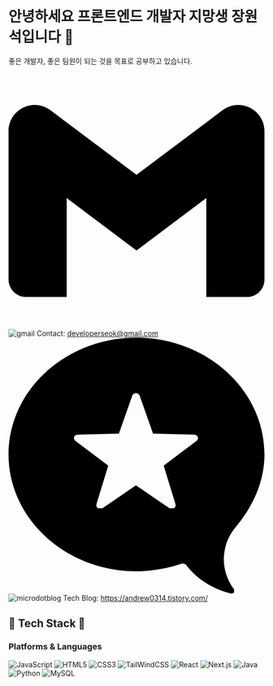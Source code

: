 # 안녕하세요 프론트엔드 개발자 지망생 장원석입니다 👋

좋은 개발자, 좋은 팀원이 되는 것을 목표로 공부하고 있습니다.

<svg role="img" viewBox="0 0 24 24" xmlns="http://www.w3.org/2000/svg"><title>Gmail</title><path d="M24 5.457v13.909c0 .904-.732 1.636-1.636 1.636h-3.819V11.73L12 16.64l-6.545-4.91v9.273H1.636A1.636 1.636 0 0 1 0 19.366V5.457c0-2.023 2.309-3.178 3.927-1.964L5.455 4.64 12 9.548l6.545-4.91 1.528-1.145C21.69 2.28 24 3.434 24 5.457z"/></svg>![gmail](https://github.com/user-attachments/assets/34b1e75d-234e-410b-968b-f853a886d8f0)
 Contact: developerseok@gmail.com
<svg role="img" viewBox="0 0 24 24" xmlns="http://www.w3.org/2000/svg"><title>Micro.blog</title><path d="M12 0C5.4 0 0 4.9 0 10.95 0 17 5.4 21.9 12 21.9c1.4 0 2.85-.25 4.2-.7.15-.05.35 0 .45.1 1 1.35 2.55 2.3 4.25 2.7l.25-.1v-.3a4.65 4.65 0 01.2-5.9C22.9 15.85 24 13.5 24 10.95 24 4.9 18.55 0 12 0zm-.05 5.2c.15 0 .3.1.35.25L13.55 9l3.85.1c.15 0 .3.1.35.2.05.15 0 .3-.15.4L14.55 12l1.1 3.6c.05.15 0 .3-.15.4h-.4l-3.15-2.15L8.8 16h-.4c-.15-.1-.2-.25-.15-.4l1.1-3.6L6.3 9.7c-.15-.1-.2-.25-.15-.4.05-.1.2-.2.35-.2l3.85-.1 1.25-3.55c.05-.15.2-.25.35-.25z"/></svg>![microdotblog](https://github.com/user-attachments/assets/af9b01c5-d5bc-4c05-b138-0e1b371ea52a) Tech Blog: https://andrew0314.tistory.com/

## 📖 Tech Stack 📖
### Platforms & Languages

![JavaScript](https://img.shields.io/badge/JavaScript-yellow?style=flat&logo=JavaScript&logoColor=white)
![HTML5](https://img.shields.io/badge/HTML5-red?style=flat&logo=HTML5&logoColor=white)
![CSS3](https://img.shields.io/badge/CSS3-blue?style=flat&logo=CSS3&logoColor=white)
![TailWindCSS](https://img.shields.io/badge/TailwindCSS-blue?style=flat&logo=CSS3&logoColor=white)
![React](https://img.shields.io/badge/React-black?style=flat&logo=React&logoColor=blue)
![Next.js](https://img.shields.io/badge/Next.js-black?style=flat&logo=Next.js&logoColor=white)
![Java](https://img.shields.io/badge/Java-green?style=flat&logo=Java&logoColor=white)
![Python](https://img.shields.io/badge/Python-blue?style=flat&logo=Python&logoColor=white)
![MySQL](https://img.shields.io/badge/MySQL-blue?style=flat&logo=MySQL&logoColor=white)

<!--
**Wonchang0314/Wonchang0314** is a ✨ _special_ ✨ repository because its `README.md` (this file) appears on your GitHub profile.

Here are some ideas to get you started:

- 🔭 I’m currently working on ...
- 🌱 I’m currently learning ...
- 👯 I’m looking to collaborate on ...
- 🤔 I’m looking for help with ...
- 💬 Ask me about ...
- 📫 How to reach me: ...
- 😄 Pronouns: ...
- ⚡ Fun fact: ...
-->
